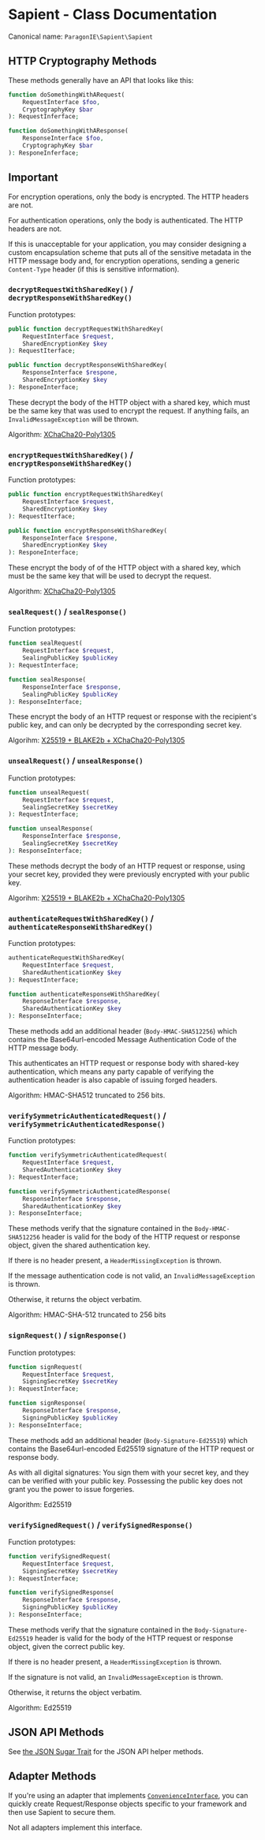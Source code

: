 # Sapient - Class Documentation

Canonical name: `ParagonIE\Sapient\Sapient`

## HTTP Cryptography Methods

These methods generally have an API that looks like this:

```php
function doSomethingWithARequest(
    RequestInterface $foo,
    CryptographyKey $bar
): RequestInferface;

function doSomethingWithAResponse(
    ResponseInterface $foo,
    CryptographyKey $bar
): ResponeInferface;
```

## Important

For encryption operations, only the body is encrypted. The HTTP headers are not.

For authentication operations, only the body is authenticated. The HTTP headers
are not.

If this is unacceptable for your application, you may consider designing a custom
encapsulation scheme that puts all of the sensitive metadata in the HTTP message
body and, for encryption operations, sending a generic `Content-Type` header (if
this is sensitive information).

### `decryptRequestWithSharedKey()` / `decryptResponseWithSharedKey()` 

Function prototypes:

```php
public function decryptRequestWithSharedKey(
    RequestInterface $request,
    SharedEncryptionKey $key
): RequestIterface;

public function decryptResponseWithSharedKey(
    ResponseInterface $respone,
    SharedEncryptionKey $key
): ResponeInterface;
```

These decrypt the body of the HTTP object with a shared key, which must be
the same key that was used to encrypt the request. If anything fails, an
`InvalidMessageException` will be thrown.

Algorithm: [XChaCha20-Poly1305](Simple.md#shared-key-encryption)

### `encryptRequestWithSharedKey()` / `encryptResponseWithSharedKey()` 

Function prototypes:

```php
public function encryptRequestWithSharedKey(
    RequestInterface $request,
    SharedEncryptionKey $key
): RequestIterface;

public function encryptResponseWithSharedKey(
    ResponseInterface $respone,
    SharedEncryptionKey $key
): ResponeInterface;
```

These encrypt the body of of the HTTP object with a shared key, which must be
the same key that will be used to decrypt the request.

Algorithm: [XChaCha20-Poly1305](Simple.md#shared-key-encryption)

### `sealRequest()` / `sealResponse()`

Function prototypes:

```php
function sealRequest(
    RequestInterface $request,
    SealingPublicKey $publicKey
): RequestInterface;

function sealResponse(
    ResponseInterface $response,
    SealingPublicKey $publicKey
): ResponseInterface;
```

These encrypt the body of an HTTP request or response with the recipient's
public key, and can only be decrypted by the corresponding secret key.

Algorihm: [X25519 + BLAKE2b + XChaCha20-Poly1305](Simple.md#public-key-encryption)

### `unsealRequest()` / `unsealResponse()`

Function prototypes:

```php
function unsealRequest(
    RequestInterface $request,
    SealingSecretKey $secretKey
): RequestInterface;

function unsealResponse(
    ResponseInterface $response,
    SealingSecretKey $secretKey
): ResponseInterface;
```

These methods decrypt the body of an HTTP request or response, using your secret
key, provided they were previously encrypted with your public key.

Algorihm: [X25519 + BLAKE2b + XChaCha20-Poly1305](Simple.md#public-key-encryption)

### `authenticateRequestWithSharedKey()` / `authenticateResponseWithSharedKey()` 

Function prototypes:

```php
authenticateRequestWithSharedKey(
    RequestInterface $request,
    SharedAuthenticationKey $key
): RequestInterface;

function authenticateResponseWithSharedKey(
    ResponseInterface $response,
    SharedAuthenticationKey $key
): ResponseInterface;
```

These methods add an additional header (`Body-HMAC-SHA512256`) which contains the
Base64url-encoded Message Authentication Code of the HTTP message body.

This authenticates an HTTP request or response body with shared-key authentication,
which means any party capable of verifying the authentication header is also capable
of issuing forged headers.

Algorithm: HMAC-SHA512 truncated to 256 bits.

### `verifySymmetricAuthenticatedRequest()` / `verifySymmetricAuthenticatedResponse()`

Function prototypes:

```php
function verifySymmetricAuthenticatedRequest(
    RequestInterface $request,
    SharedAuthenticationKey $key
): RequestInterface;

function verifySymmetricAuthenticatedResponse(
    ResponseInterface $response,
    SharedAuthenticationKey $key
): ResponseInterface;
```

These methods verify that the signature contained in the `Body-HMAC-SHA512256` header
is valid for the body of the HTTP request or response object, given the shared
authentication key.

If there is no header present, a `HeaderMissingException` is thrown.

If the message authentication code is not valid, an `InvalidMessageException` is thrown.

Otherwise, it returns the object verbatim.

Algorithm: HMAC-SHA-512 truncated to 256 bits

### `signRequest()` / `signResponse()`

Function prototypes:

```php
function signRequest(
    RequestInterface $request,
    SigningSecretKey $secretKey
): RequestInterface;

function signResponse(
    ResponseInterface $response,
    SigningPublicKey $publicKey
): ResponseInterface;
```

These methods add an additional header (`Body-Signature-Ed25519`) which contains the
Base64url-encoded Ed25519 signature of the HTTP request or response body.

As with all digital signatures: You sign them with your secret key, and they can be
verified with your public key. Possessing the public key does not grant you the power
to issue forgeries.

Algorithm: Ed25519

### `verifySignedRequest()` / `verifySignedResponse()`

Function prototypes:

```php
function verifySignedRequest(
    RequestInterface $request,
    SigningSecretKey $secretKey
): RequestInterface;

function verifySignedResponse(
    ResponseInterface $response,
    SigningPublicKey $publicKey
): ResponseInterface;
```

These methods verify that the signature contained in the `Body-Signature-Ed25519` header
is valid for the body of the HTTP request or response object, given the correct public key.

If there is no header present, a `HeaderMissingException` is thrown.

If the signature is not valid, an `InvalidMessageException` is thrown.

Otherwise, it returns the object verbatim.

Algorithm: Ed25519

## JSON API Methods

See [the JSON Sugar Trait](Traits/JsonSugar.md) for the JSON API helper methods.

## Adapter Methods

If you're using an adapter that implements [`ConvenienceInterface`](Adapter/ConvenienceInterface.md),
you can quickly create Request/Response objects specific to your framework and then use Sapient to
secure them.

Not all adapters implement this interface.
